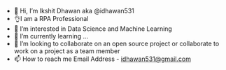 - 👋 Hi, I’m Ikshit Dhawan aka @idhawan531 
- 👌I am a RPA Professional
- 👀 I’m interested in Data Science and Machine Learning
- 🌱 I’m currently learning ...
- 💞️ I’m looking to collaborate on an open source project or collaborate to work on a project as a team member 
- 📫 How to reach me Email Address - idhawan531@gmail.com

<!---
idhawan531/idhawan531 is a ✨ special ✨ repository because its `README.md` (this file) appears on your GitHub profile.
You can click the Preview link to take a look at your changes.
--->
